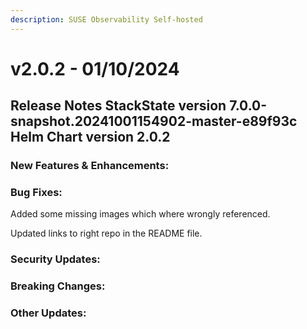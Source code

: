 ```yaml
---
description: SUSE Observability Self-hosted
---
```


# v2.0.2 - 01/10/2024

## Release Notes StackState version 7.0.0-snapshot.20241001154902-master-e89f93c Helm Chart version 2.0.2

### New Features & Enhancements:

### Bug Fixes:

Added some missing images which where wrongly referenced.

Updated links to right repo in the README file.

### Security Updates:

### Breaking Changes:

### Other Updates:
